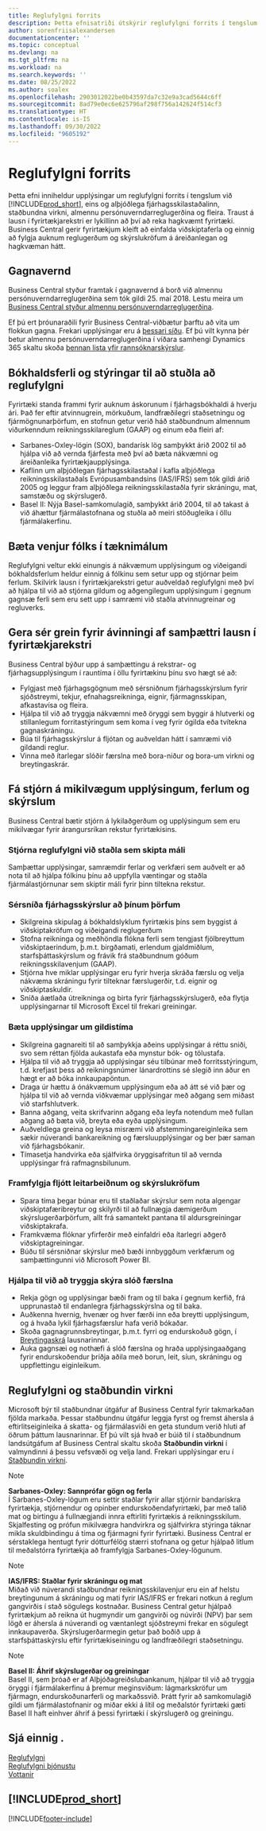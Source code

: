 ```yaml
---
title: Reglufylgni forrits
description: Þetta efnisatriði útskýrir reglufylgni forrits í tengslum við Business Central, eins og alþjóðlega fjárhagsskilastaðalinn, staðbundna virkni og almennu persónuverndarreglugerðina.
author: sorenfriisalexandersen
documentationcenter: ''
ms.topic: conceptual
ms.devlang: na
ms.tgt_pltfrm: na
ms.workload: na
ms.search.keywords: ''
ms.date: 08/25/2022
ms.author: soalex
ms.openlocfilehash: 2903012022be0b43597da7c32e9a3cad5644c6ff
ms.sourcegitcommit: 8ad79e0ec6e625796af298f756a142624f514cf3
ms.translationtype: HT
ms.contentlocale: is-IS
ms.lasthandoff: 09/30/2022
ms.locfileid: "9605192"
---
```

# <a name="application-compliance"></a>Reglufylgni forrits

Þetta efni inniheldur upplýsingar um reglufylgni forrits í tengslum við [!INCLUDE[prod_short](../includes/prod_short.md)], eins og alþjóðlega fjárhagsskilastaðalinn, staðbundna virkni, almennu persónuverndarreglugerðina og fleira. Traust á lausn í fyrirtækjarekstri er lykillinn að því að reka hagkvæmt fyrirtæki. Business Central gerir fyrirtækjum kleift að einfalda viðskiptaferla og einnig að fylgja auknum reglugerðum og skýrslukröfum á áreiðanlegan og hagkvæman hátt.

## <a name="data-privacy"></a>Gagnavernd

Business Central styður framtak í gagnavernd á borð við almennu persónuverndarreglugerðina sem tók gildi 25. maí 2018. Lestu meira um [Business Central styður almennu persónuverndarreglugerðina](../admin-responding-to-requests-about-personal-data.md).  

Ef þú ert þróunaraðili fyrir Business Central-viðbætur þarftu að vita um flokkun gagna. Frekari upplýsingar eru á [þessari síðu](/dynamics365/business-central/dev-itpro/developer/devenv-classifying-data).
Ef þú vilt kynna þér betur almennu persónuverndarreglugerðina í víðara samhengi Dynamics 365 skaltu skoða [þennan lista yfir rannsóknarskýrslur](/dynamics365/get-started/gdpr/).

## <a name="accounting-processes-and-controls-to-aid-compliance"></a>Bókhaldsferli og stýringar til að stuðla að reglufylgni

Fyrirtæki standa frammi fyrir auknum áskorunum í fjárhagsbókhaldi á hverju ári. Það fer eftir atvinnugrein, mörkuðum, landfræðilegri staðsetningu og fjármögnunarþörfum, en stofnun getur verið háð staðbundnum almennum viðurkenndum reikningsskilareglum (GAAP) og einum eða fleiri af:

- Sarbanes-Oxley-lögin (SOX), bandarísk lög samþykkt árið 2002 til að hjálpa við að vernda fjárfesta með því að bæta nákvæmni og áreiðanleika fyrirtækjaupplýsinga.
- Kaflinn um alþjóðlegan fjárhagsskilastaðal í kafla alþjóðlega reikningsskilastaðals Evrópusambandsins (IAS/IFRS) sem tók gildi árið 2005 og leggur fram alþjóðlega reikningsskilastaðla fyrir skráningu, mat, samstæðu og skýrslugerð.
- Basel II: Nýja Basel-samkomulagið, samþykkt árið 2004, til að takast á við áhættur fjármálastofnana og stuðla að meiri stöðugleika í öllu fjármálakerfinu.

## <a name="enhance-people-practices-with-technology"></a>Bæta venjur fólks í tæknimálum

Reglufylgni veltur ekki einungis á nákvæmum upplýsingum og viðeigandi bókhaldsferlum heldur einnig á fólkinu sem setur upp og stjórnar þeim ferlum. Skilvirk lausn í fyrirtækjarekstri getur auðveldað reglufylgni með því að hjálpa til við að stjórna gildum og aðgengilegum upplýsingum í gegnum gagnsæ ferli sem eru sett upp í samræmi við staðla atvinnugreinar og regluverks.

## <a name="realize-the-benefits-of-an-integrated-business-management-solution"></a>Gera sér grein fyrir ávinningi af samþættri lausn í fyrirtækjarekstri

Business Central býður upp á samþættingu á rekstrar- og fjárhagsupplýsingum í rauntíma í öllu fyrirtækinu þínu svo hægt sé að:

- Fylgjast með fjárhagsgögnum með sérsniðnum fjárhagsskýrslum fyrir sjóðstreymi, tekjur, efnahagsreikninga, eignir, fjármagnsskipan, afkastavísa og fleira.
- Hjálpa til við að tryggja nákvæmni með öryggi sem byggir á hlutverki og stillanlegum forritastýringum sem koma í veg fyrir ógilda eða tvítekna gagnaskráningu.
- Búa til fjárhagsskýrslur á fljótan og auðveldan hátt í samræmi við gildandi reglur.
- Vinna með ítarlegar slóðir færslna með bora-niður og bora-um virkni og breytingaskrár.

## <a name="gain-control-of-critical-information-processes-and-reports"></a>Fá stjórn á mikilvægum upplýsingum, ferlum og skýrslum

Business Central bætir stjórn á lykilaðgerðum og upplýsingum sem eru mikilvægar fyrir árangursríkan rekstur fyrirtækisins.

### <a name="manage-compliance-to-the-standards-that-matter"></a>Stjórna reglufylgni við staðla sem skipta máli

Samþættar upplýsingar, samræmdir ferlar og verkfæri sem auðvelt er að nota til að hjálpa fólkinu þínu að uppfylla væntingar og staðla fjármálastjórnunar sem skiptir máli fyrir þinn tiltekna rekstur.

### <a name="tailor-financial-reports-to-your-needs"></a>Sérsníða fjárhagsskýrslur að þínum þörfum

- Skilgreina skipulag á bókhaldslyklum fyrirtækis þíns sem byggist á viðskiptakröfum og viðeigandi reglugerðum
- Stofna reikninga og meðhöndla flókna ferli sem tengjast fjölbreyttum viðskiptaerindum, þ.m.t. birgðamati, erlendum gjaldmiðlum, starfsþáttaskýrslum og frávik frá staðbundnum góðum reikningsskilavenjum (GAAP).
- Stjórna hve miklar upplýsingar eru fyrir hverja skráða færslu og velja nákvæma skráningu fyrir tilteknar færslugerðir, t.d. eignir og viðskiptaskuldir.
- Sníða áætlaða útreikninga og birta fyrir fjárhagsskýrslugerð, eða flytja upplýsingarnar til Microsoft Excel til frekari greiningar.

### <a name="improve-information-validity"></a>Bæta upplýsingar um gildistíma

- Skilgreina gagnareiti til að samþykkja aðeins upplýsingar á réttu sniði, svo sem réttan fjölda aukastafa eða mynstur bók- og tölustafa.
- Hjálpa til við að tryggja að upplýsingar séu tilbúnar með forritsstýringum, t.d. krefjast þess að reikningsnúmer lánardrottins sé slegið inn áður en hægt er að bóka innkaupapöntun.
- Draga úr hættu á ónákvæmum upplýsingum eða að átt sé við þær og hjálpa til við að vernda viðkvæmar upplýsingar með aðgang sem miðast við starfshlutverk.
- Banna aðgang, veita skrifvarinn aðgang eða leyfa notendum með fullan aðgang að bæta við, breyta eða eyða upplýsingum.
- Auðveldlega greina og leysa misræmi við afstemmingareiginleika sem sækir núverandi bankareikning og færsluupplýsingar og ber þær saman við fjárhagsbókanir.
- Tímasetja handvirka eða sjálfvirka öryggisafritun til að vernda upplýsingar frá rafmagnsbilunum.

### <a name="comply-quickly-with-discovery-requests-and-reporting-demands"></a>Framfylgja fljótt leitarbeiðnum og skýrslukröfum

- Spara tíma þegar búnar eru til staðlaðar skýrslur sem nota algengar viðskiptafæribreytur og skilyrði til að fullnægja dæmigerðum skýrslugerðarþörfum, allt frá samantekt pantana til aldursgreiningar viðskiptakrafa.
- Framkvæma flóknar yfirferðir með einfaldri eða ítarlegri aðgerð viðskiptagreiningar.
- Búðu til sérsniðnar skýrslur með bæði innbyggðum verkfærum og samþættingunni við Microsoft Power BI.

### <a name="help-ensure-clear-audit-trails"></a>Hjálpa til við að tryggja skýra slóð færslna

- Rekja gögn og upplýsingar bæði fram og til baka í gegnum kerfið, frá upprunastað til endanlegra fjárhagsskýrslna og til baka.
- Auðkenna hvernig, hvenær og hver færði inn eða breytti upplýsingum, og á hvaða lykil fjárhagsfærslur hafa verið bókaðar.
- Skoða gagnagrunnsbreytingar, þ.m.t. fyrri og endurskoðuð gögn, í [Breytingaskrá](../across-log-changes.md) lausnarinnar.
- Auka gagnsæi og nothæfi á slóð færslna og hraða upplýsingaaðgang fyrir endurskoðendur þriðja aðila með borun, leit, síun, skráningu og uppflettingu eiginleikum.

## <a name="compliance-and-local-functionality"></a>Reglufylgni og staðbundin virkni

Microsoft býr til staðbundnar útgáfur af Business Central fyrir takmarkaðan fjölda markaða. Þessar staðbundnu útgáfur leggja fyrst og fremst áhersla á eftirlitseiginleika á skatta- og fjármálasviði en geta stundum verið hluti af öðrum þáttum lausnarinnar. Ef þú vilt sjá hvað er búið til í staðbundnum landsútgáfum af Business Central skaltu skoða **Staðbundin virkni** í valmyndinni á þessu vefsvæði og velja land. Frekari upplýsingar eru í [Staðbundin virkni](../about-localization.md).  

> [!NOTE]  
> **Sarbanes-Oxley: Sannprófar gögn og ferla**  
> Í Sarbanes-Oxley-lögum eru settir staðlar fyrir allar stjórnir bandarískra fyrirtækja, stjórnendur og opinber endurskoðendafyrirtæki, þar með talið mat og birtingu á fullnægjandi innra eftirliti fyrirtækis á reikningsskilum. Skjalfesting og prófun mikilvægra handvirkra og sjálfvirkra stýringa táknar mikla skuldbindingu á tíma og fjármagni fyrir fyrirtæki. Business Central er sérstaklega hentugt fyrir dótturfélög stærri stofnana og getur hjálpað litlum til meðalstórra fyrirtækja að framfylgja Sarbanes-Oxley-lögunum.

> [!NOTE]  
> **IAS/IFRS: Staðlar fyrir skráningu og mat**  
> Miðað við núverandi staðbundnar reikningsskilavenjur eru ein af helstu breytingunum á skráningu og mati fyrir IAS/IFRS er frekari notkun á reglum gangvirðis í stað sögulegs kostnaðar. Business Central getur hjálpað fyrirtækjum að reikna út hugmyndir um gangvirði og núvirði (NPV) þar sem lögð er áhersla á núverandi og væntanlegt sjóðstreymi frekar en sögulegt innkaupaverða. Skýrslugerðarmegin getur það boðið upp á starfsþáttaskýrslu eftir fyrirtækiseiningu og landfræðilegri staðsetningu.

> [!NOTE]  
> **Basel II: Áhrif skýrslugerðar og greiningar**  
> Basel II, sem þróað er af Alþjóðagreiðslubankanum, hjálpar til við að tryggja öryggi í fjármálakerfinu á þremur meginsviðum: lágmarkskröfur um fjármagn, endurskoðunarferli og markaðssvið. Þrátt fyrir að samkomulagið gildi um fjármálastofnanir og miðar ekki á lítil og meðalstór fyrirtæki gæti Basel II haft einhver áhrif á þessi fyrirtæki í skýrslugerð og greiningu.

## <a name="see-also"></a>Sjá einnig .

[Reglufylgni](compliance-overview.md)  
[Reglufylgni þjónustu](compliance-service-compliance.md)  
[Vottanir](compliance-certifications.md)  

## [!INCLUDE[prod_short](../includes/free_trial_md.md)]  

[!INCLUDE[footer-include](../includes/footer-banner.md)]

